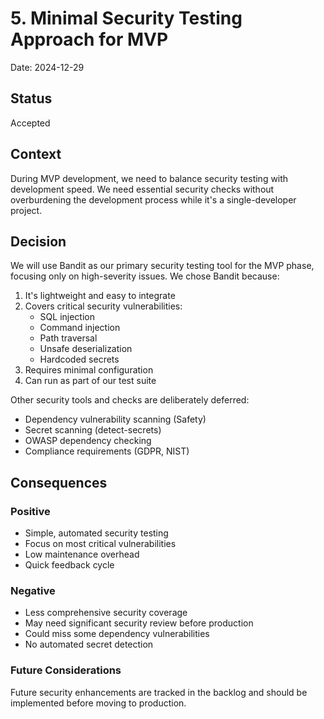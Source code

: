 # 5. Minimal Security Testing Approach for MVP

Date: 2024-12-29

## Status

Accepted

## Context

During MVP development, we need to balance security testing with development speed. We need essential security checks without overburdening the development process while it's a single-developer project.

## Decision

We will use Bandit as our primary security testing tool for the MVP phase, focusing only on high-severity issues. We chose Bandit because:

1. It's lightweight and easy to integrate
2. Covers critical security vulnerabilities:
   - SQL injection
   - Command injection
   - Path traversal
   - Unsafe deserialization
   - Hardcoded secrets
3. Requires minimal configuration
4. Can run as part of our test suite

Other security tools and checks are deliberately deferred:
- Dependency vulnerability scanning (Safety)
- Secret scanning (detect-secrets)
- OWASP dependency checking
- Compliance requirements (GDPR, NIST)

## Consequences

### Positive
- Simple, automated security testing
- Focus on most critical vulnerabilities
- Low maintenance overhead
- Quick feedback cycle

### Negative
- Less comprehensive security coverage
- May need significant security review before production
- Could miss some dependency vulnerabilities
- No automated secret detection

### Future Considerations
Future security enhancements are tracked in the backlog and should be implemented before moving to production.
